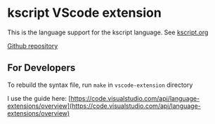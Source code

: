 # kscript VScode extension

This is the language support for the kscript language. See [kscript.org](https://kscript.org)

[Github repository](http://github.chemicaldevelopment.us/ChemicalDevelopment/kscript/)


## For Developers

To rebuild the syntax file, run `make` in `vscode-extension` directory

I use the guide here: [https://code.visualstudio.com/api/language-extensions/overview](https://code.visualstudio.com/api/language-extensions/overview)

